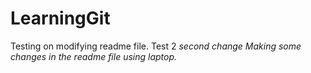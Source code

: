 # LearningGit

Testing on modifying readme file. Test 2 
<i>second change<i>
Making some changes in the readme file using laptop.
